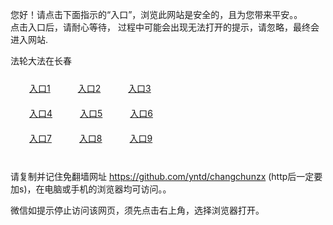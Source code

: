 您好！请点击下面指示的“入口”，浏览此网站是安全的，且为您带来平安。。 <br/>
点击入口后，请耐心等待， 过程中可能会出现无法打开的提示，请忽略，最终会进入网站. </br>

法轮大法在长春<br/>
<div style="padding:10px"><a style="margin:20px" target="_blank" href="https://dewydwqyzllhk.cloudfront.net/2Qpsp?dovnoehn" id="ccLink1" rel="nofollow">入口1</a> <a target="_blank" style="margin:20px" href="https://d3j3frjk0ueyn5.cloudfront.net/2Qpsp?gjasyp" id="ccLink2" rel="nofollow">入口2</a> <a style="margin:20px" target="_blank" href="https://d24xn2e8flsm8u.cloudfront.net/2Qpsp?ifwaqpa" id="ccLink3" rel="nofollow">入口3</a></div>

<div style="padding:10px" ><a style="margin:20px" target="_blank" href="https://dewydwqyzllhk.cloudfront.net/2Qpsp?dovnoehn" id="ccLink4" rel="nofollow">入口4</a> <a style="margin:20px" href="https://d3j3frjk0ueyn5.cloudfront.net/2Qpsp?gjasyp" target="_blank" id="ccLink5" rel="nofollow">入口5</a> <a style="margin:20px" href="https://d24xn2e8flsm8u.cloudfront.net/2Qpsp?ifwaqpa" target="_blank" id="ccLink6" rel="nofollow">入口6</a></div>

<div style="padding:10px"><a style="margin:20px" target="_blank" href="https://dewydwqyzllhk.cloudfront.net/2Qpsp?dovnoehn" id="ccLink7" rel="nofollow">入口7</a> <a style="margin:20px" href="https://d3j3frjk0ueyn5.cloudfront.net/2Qpsp?gjasyp" target="_blank" id="ccLink8" rel="nofollow">入口8</a> <a style="margin:20px" target="_blank" href="https://d24xn2e8flsm8u.cloudfront.net/2Qpsp?ifwaqpa" id="ccLink9" rel="nofollow">入口9</a></div>

<br/>



请复制并记住免翻墙网址 https://github.com/yntd/changchunzx (http后一定要加s)，在电脑或手机的浏览器均可访问。。<br/>

微信如提示停止访问该网页，须先点击右上角，选择浏览器打开。
